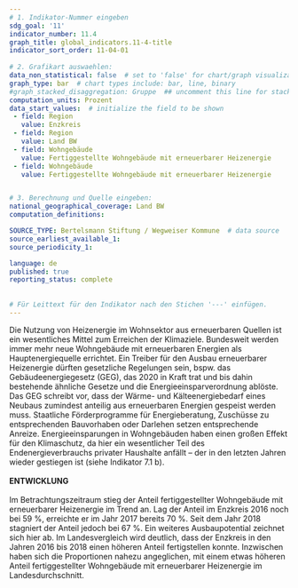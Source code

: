 ```yaml
---
# 1. Indikator-Nummer eingeben 
sdg_goal: '11'
indicator_number: 11.4
graph_title: global_indicators.11-4-title
indicator_sort_order: 11-04-01
 
# 2. Grafikart auswaehlen: 
data_non_statistical: false  # set to 'false' for chart/graph visualization 
graph_type: bar  # chart types include: bar, line, binary 
#graph_stacked_disaggregation: Gruppe  ## uncomment this line for stacked bars. eplace 'Geschlecht' with the field of aggregation. 
computation_units: Prozent 
data_start_values:  # initialize the field to be shown  
 - field: Region 
   value: Enzkreis
 - field: Region 
   value: Land BW
 - field: Wohngebäude
   value: Fertiggestellte Wohngebäude mit erneuerbarer Heizenergie
 - field: Wohngebäude
   value: Fertiggestellte Wohngebäude mit erneuerbarer Heizenergie


# 3. Berechnung und Quelle eingeben: 
national_geographical_coverage: Land BW
computation_definitions: 

SOURCE_TYPE: Bertelsmann Stiftung / Wegweiser Kommune  # data source  
source_earliest_available_1: 
source_periodicity_1: 

language: de   
published: true 
reporting_status: complete
 
 
# Für Leittext für den Indikator nach den Stichen '---' einfügen. 
---
```

Die Nutzung von Heizenergie im Wohnsektor aus erneuerbaren Quellen ist ein wesentliches Mittel zum Erreichen der Klimaziele. Bundesweit werden immer mehr neue Wohngebäude mit erneuerbaren Energien als Hauptenergiequelle errichtet. Ein Treiber für den Ausbau erneuerbarer Heizenergie dürften gesetzliche Regelungen sein, bspw. das Gebäudeenergiegesetz (GEG), das 2020 in Kraft trat und bis dahin bestehende ähnliche Gesetze und die Energieeinsparverordnung ablöste. Das GEG schreibt vor, dass der Wärme- und Kälteenergiebedarf eines Neubaus zumindest anteilig aus erneuerbaren Energien gespeist werden muss. Staatliche Förderprogramme für Energieberatung, Zuschüsse zu entsprechenden Bauvorhaben oder Darlehen setzen entsprechende Anreize. Energieeinsparungen in Wohngebäuden haben einen großen Effekt für den Klimaschutz, da hier ein wesentlicher Teil des Endenergieverbrauchs privater Haushalte anfällt – der in den letzten Jahren wieder gestiegen ist (siehe Indikator 7.1 b). <br>
<br>
**ENTWICKLUNG** <br>
<br>
Im Betrachtungszeitraum stieg der Anteil fertiggestellter Wohngebäude mit erneuerbarer Heizenergie im Trend an. Lag der Anteil im Enzkreis 2016 noch bei 59 %, erreichte er im Jahr 2017 bereits 70 %. Seit dem Jahr 2018 stagniert der Anteil jedoch bei 67 %. Ein weiteres Ausbaupotential zeichnet sich hier ab. Im Landesvergleich wird deutlich, dass der Enzkreis in den Jahren 2016 bis 2018 einen höheren Anteil fertigstellen konnte. Inzwischen haben sich die Proportionen nahezu angeglichen, mit einem etwas höheren Anteil fertiggestellter Wohngebäude mit erneuerbarer Heizenergie im Landesdurchschnitt.
